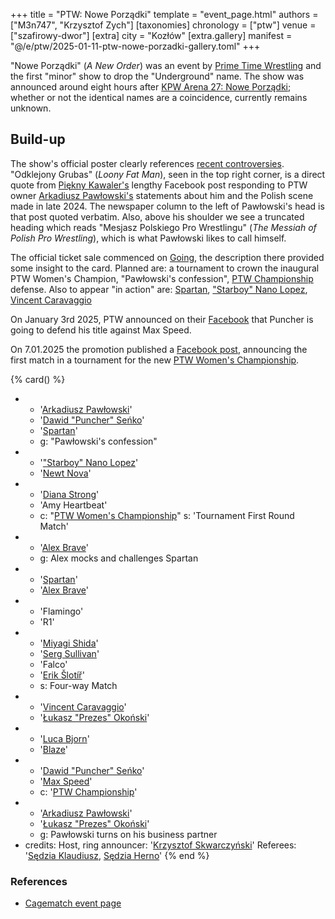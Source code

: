 +++
title = "PTW: Nowe Porządki"
template = "event_page.html"
authors = ["M3n747", "Krzysztof Zych"]
[taxonomies]
chronology = ["ptw"]
venue = ["szafirowy-dwor"]
[extra]
city = "Kozłów"
[extra.gallery]
manifest = "@/e/ptw/2025-01-11-ptw-nowe-porzadki-gallery.toml"
+++

"Nowe Porządki" (_A New Order_) was an event by [Prime Time Wrestling](@/o/ptw.md) and the first "minor" show to drop the "Underground" name. The show was announced around eight hours after [KPW Arena 27: Nowe Porządki](@/e/kpw/2025-01-24-kpw-arena-27.md); whether or not the identical names are a coincidence, currently remains unknown.

## Build-up

The show's official poster clearly references [recent controversies](@/o/ptw.md#polish-wrestling-scene). "Odklejony Grubas" (_Loony Fat Man_), seen in the top right corner, is a direct quote from [Piękny Kawaler's](@/w/piekny-kawaler.md) lengthy Facebook post responding to PTW owner [Arkadiusz Pawłowski's](@/w/pan-pawlowski.md) statements about him and the Polish scene made in late 2024.
The newspaper column to the left of Pawłowski's head is that post quoted verbatim. Also, above his shoulder we see a truncated heading which reads "Mesjasz Polskiego Pro Wrestlingu" (_The Messiah of Polish Pro Wrestling_), which is what Pawłowski likes to call himself.

The official ticket sale commenced on [Going][going], the description there provided some insight to the card. Planned are: a tournament to crown the inaugural PTW Women's Champion, "Pawłowski's confession", [PTW Championship](@/c/ptw-championship.md) defense. Also to appear "in action" are: [Spartan](@/w/spartan.md), ["Starboy" Nano Lopez](@/w/nano-lopez.md), [Vincent Caravaggio](@/w/vincent-caravaggio.md)

On January 3rd 2025, PTW announced on their [Facebook][fb-puncher] that Puncher is going to defend his title against Max Speed.

On 7.01.2025 the promotion published a [Facebook post][fb-womens-tournament], announcing the first match in a tournament for the new [PTW Women's Championship](@/c/ptw-womens-championship.md).

{% card() %}
- - '[Arkadiusz Pawłowski](@/w/pan-pawlowski.md)'
  - '[Dawid "Puncher" Seńko](@/w/puncher.md)'
  - '[Spartan](@/w/spartan.md)'
  - g: "Pawłowski's confession"
- - '["Starboy" Nano Lopez](@/w/nano-lopez.md)'
  - '[Newt Nova](@/w/newt-nova.md)'
- - '[Diana Strong](@/w/diana-strong.md)'
  - 'Amy Heartbeat'
  - c: "[PTW Women's Championship](@/c/ptw-womens-championship.md)"
    s: 'Tournament First Round Match'
- - '[Alex Brave](@/w/alex-brave.md)'
  - g: Alex mocks and challenges Spartan
- - '[Spartan](@/w/spartan.md)'
  - '[Alex Brave](@/w/alex-brave.md)'
- - 'Flamingo'
  - 'R1'
- - '[Miyagi Shida](@/w/miyagi-shida.md)'
  - '[Serg Sullivan](@/w/serg-sullivan.md)'
  - 'Falco'
  - '[Erik Šlotíř](@/w/erik-slotir.md)'
  - s: Four-way Match
- - '[Vincent Caravaggio](@/w/vincent-caravaggio.md)'
  - '[Łukasz "Prezes" Okoński](@/w/lukasz-okonski.md)'
- - '[Luca Bjorn](@/w/luca-bjorn.md)'
  - '[Blaze](@/w/blaze.md)'
- - '[Dawid "Puncher" Seńko](@/w/puncher.md)'
  - '[Max Speed](@/w/max-speed.md)'
  - c: '[PTW Championship](@/c/ptw-championship.md)'
- - '[Arkadiusz Pawłowski](@/w/pan-pawlowski.md)'
  - '[Łukasz "Prezes" Okoński](@/w/lukasz-okonski.md)'
  - g: Pawłowski turns on his business partner
- credits:
    Host, ring announcer: '[Krzysztof Skwarczyński](@/w/krzysztof-skwarczynski.md)'
    Referees: '[Sędzia Klaudiusz](@/w/sedzia-klaudiusz.md), [Sędzia Herno](@/w/sedzia-herno.md)'
{% end %}

### References

* [Cagematch event page](https://www.cagematch.net/?id=1&nr=417136)

[fb-puncher]: https://www.facebook.com/PrimeTimeWrestlingPL/posts/pfbid02T2fMPjNH9X8iiJ4WMjxaSAQKw6WH6AYBw8Cn6NfxaGqiPbPppdRgqDqF7NktsqFml
[going]: https://goingapp.pl/wydarzenie/gala-pro-wrestlingu-ptw-nowe-porzadki
[fb-womens-tournament]: https://www.facebook.com/PrimeTimeWrestlingPL/posts/pfbid02WBNZzyEjWKb61be6JN3h9LUUPJUtA8sMSAXdxowMVTouN35SeLdcNkRAjD2Mfw2Ml
